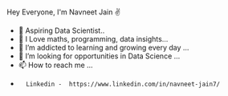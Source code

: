 Hey Everyone, I'm Navneet Jain ✌️

- 👋 Aspiring Data Scientist..
- 👀 I Love maths, programming, data insights...
- 🌱 I’m addicted to learning and growing every day ...
- 💞️ I’m looking for opportunities in Data Science ...
- 📫 How to reach me ...
-       Linkedin -  https://www.linkedin.com/in/navneet-jain7/

<!---
navigithub7/navigithub7 is a ✨ special ✨ repository because its `README.md` (this file) appears on your GitHub profile.
You can click the Preview link to take a look at your changes.
--->
